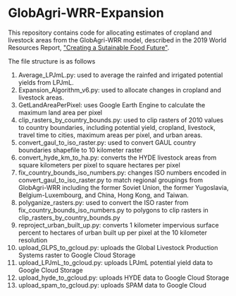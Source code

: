 # GlobAgri-WRR-Expansion
This repository contains code for allocating estimates of cropland and livestock areas from the GlobAgri-WRR model, described in the 2019 World Resources Report, ["Creating a Sutainable Food Future"](https://wrr-food.wri.org/).

The file structure is as follows
1. Average_LPJmL.py: used to average the rainfed and irrigated potential yields from LPJmL.
1. Expansion_Algorithm_v6.py: used to allocate changes in cropland and livestock areas.
1. GetLandAreaPerPixel: uses Google Earth Engine to calculate the maximum land area per pixel
1. clip_rasters_by_country_bounds.py: used to clip rasters of 2010 values to country boundaries, including potential yield, cropland, livestock, travel time to cities, maximum areas per pixel, and urban areas.
1. convert_gaul_to_iso_raster.py: used to convert GAUL country boundaries shapefile to 10 kilometer raster 
1. convert_hyde_km_to_ha.py: converts the HYDE livestock areas from square kilometers per pixel to square hectares per pixel
1. fix_country_bounds_iso_numbers.py: changes ISO numbers encoded in convert_gaul_to_iso_raster.py to match regional groupings from GlobAgri-WRR including the former Soviet Union, the former Yugoslavia, Belgium-Luxembourg, and China, Hong Kong, and Taiwan.
1. polyganize_rasters.py: used to convert the ISO raster from fix_country_bounds_iso_numbers.py to polygons to clip rasters in clip_rasters_by_country_bounds.py
1. reproject_urban_built_up.py: converts 1 kilometer impervious surface percent to hectares of urban built up per pixel at the 10 kilometer resolution
1. upload_GLPS_to_gcloud.py: uploads the Global Livestock Production Systems raster to Google Cloud Storage
1. upload_LPJmL_to_gcloud.py: uploads LPJmL potential yield data to Google Cloud Storage
1. upload_hyde_to_gcloud.py: uploads HYDE data to Google Cloud Storage
1. upload_spam_to_gcloud.py: uploads SPAM data to Google Cloud
